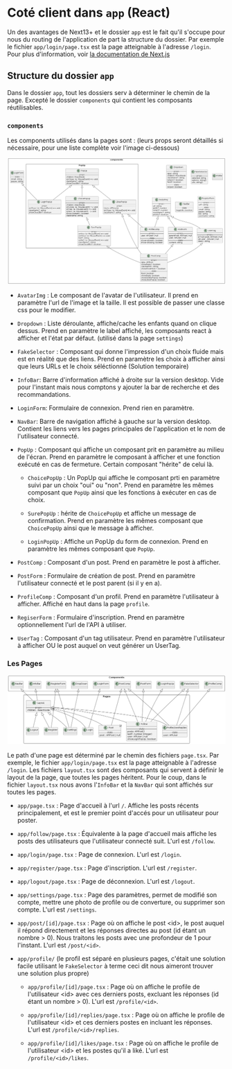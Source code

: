 # Coté client dans `app` (React)

Un des avantages de Next13+ et le dossier `app` est le fait qu'il s'occupe pour nous du routing de l'application de part la structure du dossier. Par exemple le fichier `app/login/page.tsx` est la page atteignable à l'adresse `/login`. Pour plus d'information, voir [la documentation de Next.js](https://beta.nextjs.org/docs/routing/fundamentals#the-app-directory)

## Structure du dossier `app`

Dans le dossier `app`, tout les dossiers serv à déterminer le chemin de la page. Excepté le dossier `components` qui contient les composants réutilisables.

### `components`

Les components utilisés dans la pages sont :
(leurs props seront détaillés si nécessaire, pour une liste complète voir l'image ci-dessous)

![figure des dépendances des components](./img/components.png "component tree")

- `AvatarImg` : Le composant de l'avatar de l'utilisateur. Il prend en paramètre l'url de l'image et la taille. Il est possible de passer une classe css pour le modifier.

- `Dropdown` : Liste déroulante, affiche/cache les enfants quand on clique dessus. Prend en paramètre le label affiché, les composants react à afficher et l'état par défaut. (utilisé dans la page `settings`)

- `FakeSelector` : Composant qui donne l'impression d'un choix fluide mais est en réalité que des liens. Prend en paramètre les choix à afficher ainsi que leurs URLs et le choix séléctionné (Solution temporaire)

- `InfoBar`: Barre d'information affiché à droite sur la version desktop. Vide pour l'instant mais nous comptons y ajouter la bar de recherche et des recommandations.

- `LoginForm`: Formulaire de connexion. Prend rien en paramètre.

- `NavBar`: Barre de navigation affiché à gauche sur la version desktop. Contient les liens vers les pages principales de l'application et le nom de l'utilisateur connecté.

- `PopUp` : Composant qui affiche un composant prit en paramètre au milieu de l'écran. Prend en paramètre le composant à afficher et une fonction exécuté en cas de fermeture. Certain composant "hérite" de celui là.

  - `ChoicePopUp` : Un PopUp qui affiche le composant prti en paramètre suivi par un choix "oui" ou "non". Prend en paramètre les mêmes composant que `PopUp` ainsi que les fonctions à exécuter en cas de choix.

  - `SurePopUp` : hérite de `ChoicePopUp` et affiche un message de confirmation. Prend en paramètre les mêmes composant que `ChoicePopUp` ainsi que le message à afficher.

  - `LoginPopUp` : Affiche un PopUp du form de connexion. Prend en paramètre les mêmes composant que `PopUp`.

- `PostComp` : Composant d'un post. Prend en paramètre le post à afficher.

- `PostForm` : Formulaire de création de post. Prend en paramètre l'utilisateur connecté et le post parent (si il y en a).

- `ProfileComp` : Composant d'un profil. Prend en paramètre l'utilisateur à afficher. Affiché en haut dans la page `profile`.

- `RegiserForm` : Formulaire d'inscription. Prend en paramètre optionnellement l'url de l'API à utiliser.

- `UserTag` : Composant d'un tag utilisateur. Prend en paramètre l'utilisateur à afficher OU le post auquel on veut générer un UserTag.

### Les Pages

![figure des dépendances des pages](./img/pages.png "page tree")

Le path d'une page est déterminé par le chemin des fichiers `page.tsx`. Par exemple, le fichier `app/login/page.tsx` est la page atteignable à l'adresse `/login`.
Les fichiers `layout.tsx` sont des composants qui servent à définir le layout de la page, que toutes les pages héritent. Pour le coup, dans le fichier `layout.tsx` nous avons l'`InfoBar` et la `NavBar` qui sont affichés sur toutes les pages.

- `app/page.tsx` : Page d'accueil à l'url `/`. Affiche les posts récents principalement, et est le premier point d'accés pour un utilisateur pour poster.

- `app/follow/page.tsx` : Équivalente à la page d'accueil mais affiche les posts des utilisateurs que l'utilisateur connecté suit. L'url est `/follow`.

- `app/login/page.tsx` : Page de connexion. L'url est `/login`.

- `app/register/page.tsx` : Page d'inscription. L'url est `/register`.

- `app/logout/page.tsx` : Page de déconnexion. L'url est `/logout`.

- `app/settings/page.tsx` : Page des paramètres, permet de modifié son compte, mettre une photo de profile ou de converture, ou supprimer son compte. L'url est `/settings`.

- `app/post/[id]/page.tsx` : Page où on affiche le post \<id\>, le post auquel il répond directement et les réponses directes au post (id étant un nombre > 0). Nous traitons les posts avec une profondeur de 1 pour l'instant. L'url est `/post/<id>`.

- `app/profile/` (le profil est séparé en plusieurs pages, c'était une solution facile utilisant le `FakeSelector` à terme ceci dit nous aimeront trouver une solution plus propre)

  - `app/profile/[id]/page.tsx` : Page où on affiche le profile de l'utilisateur \<id\> avec ces derniers posts, excluant les réponses (id étant un nombre > 0). L'url est `/profile/<id>`.

  - `app/profile/[id]/replies/page.tsx` : Page où on affiche le profile de l'utilisateur \<id\> et ces derniers postes en incluant les réponses. L'url est `/profile/<id>/replies`.

  - `app/profile/[id]/likes/page.tsx` : Page où on affiche le profile de l'utilisateur \<id\> et les postes qu'il a liké. L'url est `/profile/<id>/likes`.
